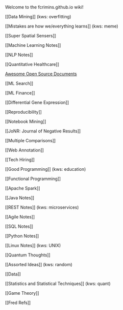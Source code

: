 Welcome to the fcrimins.github.io wiki!

[[Data Mining]] (kws: overfitting)

[[Mistakes are how we/everything learns]] (kws: meme)

[[Super Spatial Sensers]]

[[Machine Learning Notes]]

[[NLP Notes]]

[[Quantitative Healthcare]]

[Awesome Open Source Documents](https://github.com/nacyot/awesome-opensource-documents)

[[ML Search]]

[[ML Finance]]

[[Differential Gene Expression]]

[[Reproducibility]]

[[Notebook Mining]]

[[JoNR: Journal of Negative Results]]

[[Multiple Comparisons]]

[[Web Annotation]]

[[Tech Hiring]]

[[Good Programming]] (kws: education)

[[Functional Programming]]

[[Apache Spark]]

[[Java Notes]]

[[REST Notes]] (kws: microservices)

[[Agile Notes]]

[[SQL Notes]]

[[Python Notes]]

[[Linux Notes]] (kws: UNIX)

[[Quantum Thoughts]]

[[Assorted Ideas]] (kws: random)

[[Data]]

[[Statistics and Statistical Techniques]] (kws: quant)

[[Game Theory]]

[[Fred Refs]]